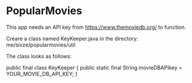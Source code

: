 # PopularMovies

This app needs an API key from https://www.themoviedb.org/ to function. 

Creare a class named KeyKeeper.java in the directory: me/sivze/popularmovies/util

The class looks as follows:

public final class KeyKeeper { public static final String movieDBAPIkey = YOUR_MOVIE_DB_API_KEY; }
